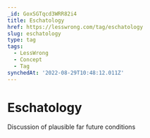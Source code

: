 ```yaml
---
_id: GoxSGTqcd3WRR82i4
title: Eschatology
href: https://lesswrong.com/tag/eschatology
slug: eschatology
type: tag
tags:
  - LessWrong
  - Concept
  - Tag
synchedAt: '2022-08-29T10:48:12.011Z'
---
```


# Eschatology

Discussion of plausible far future conditions
